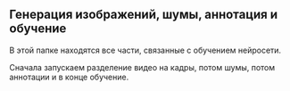 ## Генерация изображений, шумы, аннотация и обучение

В этой папке находятся все части, связанные с обучением нейросети. 

Сначала запускаем разделение видео на кадры, потом шумы, потом аннотации и в конце обучение.